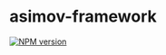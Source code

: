 asimov-framework
================

[![NPM version](https://badge.fury.io/js/asimov-framework.png)](http://badge.fury.io/js/asimov-framework)
